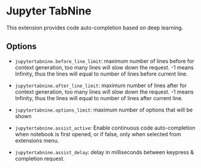 Jupyter TabNine
==========
This extension provides code auto-completion based on deep learning.

Options
-------

* `jupytertabnine.before_line_limit`:
   maximum number of lines before for context generation,
   too many lines will slow down the request. -1 means Infinity,
   thus the lines will equal to number of lines before current line.

* `jupytertabnine.after_line_limit`:
   maximum number of lines after for context generation,
   too many lines will slow down the request. -1 means Infinity,
   thus the lines will equal to number of lines after current line.

* `jupytertabnine.options_limit`:
   maximum number of options that will be shown

* `jupytertabnine.assist_active`:
   Enable continuous code auto-completion when notebook is first opened, or
   if false, only when selected from extensions menu.

* `jupytertabnine.assist_delay`:
   delay in milliseconds between keypress & completion request.
